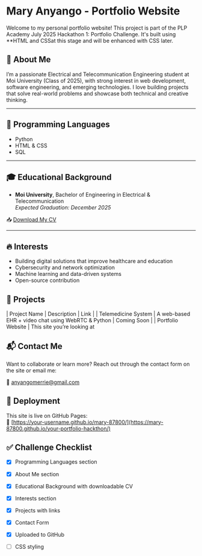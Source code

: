 # Mary Anyango - Portfolio Website

Welcome to my personal portfolio website! This project is part of the PLP Academy July 2025 Hackathon 1: Portfolio Challenge. It's built using **HTML and CSSat this stage and will be enhanced with CSS later.

## 📜 About Me

I’m a passionate Electrical and Telecommunication Engineering student at Moi University (Class of 2025), with strong interest in web development, software engineering, and emerging technologies. I love building projects that solve real-world problems and showcase both technical and creative thinking.

---

## 🧠 Programming Languages

- Python   
- HTML & CSS  
- SQL

---

## 🎓 Educational Background

- **Moi University**, Bachelor of Engineering in Electrical & Telecommunication  
  _Expected Graduation: December 2025_

📥 [Download My CV](Mary_Anyango_CV.pdf)

---

## 🔥 Interests

- Building digital solutions that improve healthcare and education  
- Cybersecurity and network optimization  
- Machine learning and data-driven systems  
- Open-source contribution

## 💼 Projects

| Project Name              | Description                                         | Link                    |
| Telemedicine System      | A web-based EHR + video chat using WebRTC & Python  | Coming Soon             |
| Portfolio Website        | This site you’re looking at                         

## 📬 Contact Me

Want to collaborate or learn more? Reach out through the contact form on the site or email me:

📧 anyangomerrie@gmail.com

## 🚀 Deployment

This site is live on GitHub Pages:  
🔗 [https://your-username.github.io/mary-87800/](https://mary-87800.github.io/your-portfolio-hackthon/)

## ✅ Challenge Checklist

- [x] Programming Languages section  
- [x] About Me section  
- [x] Educational Background with downloadable CV  
- [x] Interests section  
- [x] Projects with links  
- [x] Contact Form  
- [x] Uploaded to GitHub  
- [ ] CSS styling 


